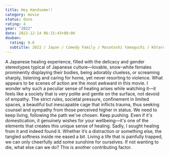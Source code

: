 ```yaml
---
title: Hey Handsome!!
category: movie
status: done
rating: 4
year: "2022"
date: 2022-12-14 06:15:43+08:00
douban:
  rating: 8.6
  subtitle: 2022 / Japan / Comedy Family / Masatoshi Yamaguchi / Kōtarō Yoshida
---
```


A Japanese healing experience, filled with the delicacy and gender stereotypes typical of Japanese culture—lovable, snow-white females prominently displaying their bodies, being adorably clueless, or screaming sharply, listening and caring for home, yet never resorting to violence. What appears to be scenes of action are the most awkward in this movie. I wonder why such a peculiar sense of healing arises while watching it—it feels like a society that is very polite and gentle on the surface, not devoid of empathy. The strict rules, societal pressure, confinement in limited spaces, a beautiful but inescapable cage that inflicts trauma, thus seeking counsel and sympathy from those perceived higher in status. We need to keep living, following the path we've chosen. Keep pushing. Even if it's domestication, it genuinely wishes for your wellbeing—it's one of the elements that creates this unique sense of healing. Sadly, I sought healing from it and indeed found it. Whether it’s a distraction or something else, the tangled softness inside me eased a bit. Living a life that is painfully trapped, we can only cheerfully add some sunshine for ourselves. If not wanting to die, what else can we do? This is another contributing factor.
